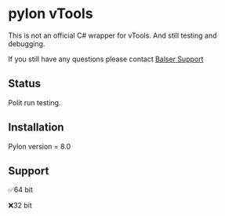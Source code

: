 # pylon vTools
This is not an official C# wrapper for vTools. And still testing and debugging.

If you still have any questions please contact [Balser Support](https://www.baslerweb.com/en-us/support/contact/)

## Status

Polit run testing.

## Installation

Pylon version = 8.0

## Support

:white_check_mark:64 bit

:x:32 bit

